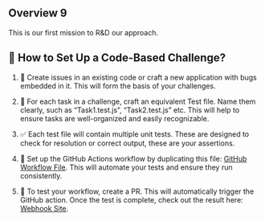 ## Overview 9
This is our first mission to R&D our approach.

## 🚀 How to Set Up a Code-Based Challenge?

1. 🐜 Create issues in an existing code or craft a new application with bugs embedded in it. This will form the basis of your challenges.

2. 📝 For each task in a challenge, craft an equivalent Test file. Name them clearly, such as “Task1.test.js”, “Task2.test.js” etc. This will help to ensure tasks are well-organized and easily recognizable.

3. ✅ Each test file will contain multiple unit tests. These are designed to check for resolution or correct output, these are your assertions.

4. 🔄 Set up the GitHub Actions workflow by duplicating this file: [GitHub Workflow File](https://github.com/radicalxdev/demo-mission-01-testing/blob/rnd-code-assessment/.github/workflows/assessment.yml). This will automate your tests and ensure they run consistently.

5. 🧪 To test your workflow, create a PR. This will automatically trigger the GitHub action. Once the test is complete, check out the result here: [Webhook Site](https://webhook.site/#!/d60cc8fd-496c-4d4d-b0ed-32ed274cc7df/ded4d3d1-c2fe-4fbf-b63b-3d59883021b8/1).

